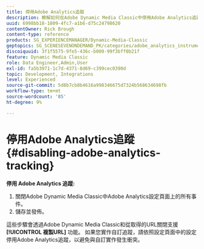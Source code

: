 ```yaml
---
title: 停用Adobe Analytics追蹤
description: 瞭解如何在Adobe Dynamic Media Classic中停用Adobe Analytics追蹤。
uuid: 6998bb18-1809-4fc7-a1b6-d75c24798620
contentOwner: Rick Brough
content-type: reference
products: SG_EXPERIENCEMANAGER/Dynamic-Media-Classic
geptopics: SG_SCENESEVENONDEMAND_PK/categories/adobe_analytics_instrumentation_kit
discoiquuid: 3f1f5575-9fe5-436c-b009-99f3bff0b21f
feature: Dynamic Media Classic
role: Data Engineer,Admin,User
exl-id: fa5b3971-1c7d-4371-8d69-c399cec0390d
topic: Development, Integrations
level: Experienced
source-git-commit: 5d8b7cb8b4616a998346675d7324b568634698fb
workflow-type: tm+mt
source-wordcount: '85'
ht-degree: 9%

---
```


# 停用Adobe Analytics追蹤{#disabling-adobe-analytics-tracking}

**停用 Adobe Analytics 追蹤:**

1. 關閉Adobe Dynamic Media Classic中Adobe Analytics設定頁面上的所有事件。
1. 儲存並發佈。

這些步驟會透過Adobe Dynamic Media Classic和從取得的URL關閉支援 **[!UICONTROL 複製URL]** 功能。 如果您實作自訂追蹤，請依照設定頁面中的設定停用Adobe Analytics追蹤，以避免與自訂實作發生衝突。
